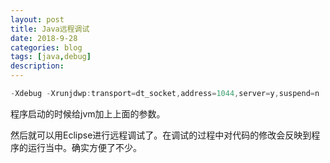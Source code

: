 ```yaml
---
layout: post
title: Java远程调试 
date: 2018-9-28
categories: blog
tags: [java,debug]
description: 
---
```

```javascript
-Xdebug -Xrunjdwp:transport=dt_socket,address=1044,server=y,suspend=n
```
程序启动的时候给jvm加上上面的参数。

然后就可以用Eclipse进行远程调试了。在调试的过程中对代码的修改会反映到程序的运行当中。确实方便了不少。
